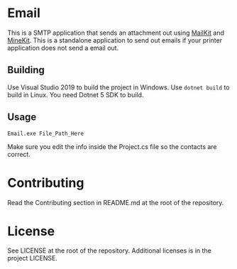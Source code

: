 # Email

This is a SMTP application that sends an attachment out using [MailKit](https://github.com/jstedfast/MailKit) and [MineKit](https://github.com/jstedfast/MimeKit). This is a standalone application to send out emails if your printer application does not send a email out.

## Building

Use Visual Studio 2019 to build the project in Windows. Use ``` dotnet build ``` to build in Linux. You need Dotnet 5 SDK to build.

## Usage

```
Email.exe File_Path_Here
```

Make sure you edit the info inside the Project.cs file so the contacts are correct.

# Contributing
Read the Contributing section in README.md at the root of the repository.

# License
See LICENSE at the root of the repository. Additional licenses is in the project LICENSE.
